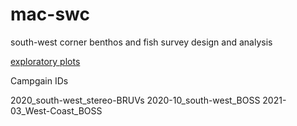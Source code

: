 # mac-swc
south-west corner benthos and fish survey design and analysis


[exploratory plots](https://docs.google.com/presentation/d/1sUfVNqy8GYnBOGQgSM5v00jAd4EBLy-1FJi1RBjHTYU/edit?usp=sharing)


Campgain IDs

2020_south-west_stereo-BRUVs
2020-10_south-west_BOSS
2021-03_West-Coast_BOSS